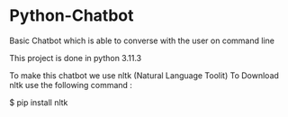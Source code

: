 # Python-Chatbot
Basic Chatbot which is able to converse with the user on command line

This project is done in python 3.11.3

To make this chatbot we use nltk (Natural Language Toolit)
To Download nltk use the following command :

$ pip install nltk
